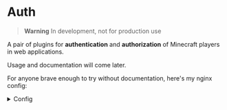 # Auth

> **Warning**
> In development, not for production use

A pair of plugins for **authentication** and **authorization** of Minecraft players in web applications.

Usage and documentation will come later.

For anyone brave enough to try without documentation, here's my nginx config:

<details>
<summary>Config</summary>

```nginx
server {
  listen 443 ssl;
  listen [::]:443 ssl;
  server_name auth-dev.antti.codes;

  ssl_certificate /etc/nginx/certs/cert.pem;
  ssl_certificate_key /etc/nginx/certs/key.pem;

  location / {
    proxy_pass http://127.0.0.1:7925;

    auth_request /authentication-outpost/auth;
    error_page 401 = @minecraft_login;

    auth_request_set $minecraft_uuid $upstream_http_x_minecraft_uuid;
    proxy_set_header x-minecraft-uuid $minecraft_uuid;
    proxy_set_header Host $host;
  }

  location /authentication-outpost/ {
    proxy_pass http://127.0.0.1:31514/;
    proxy_pass_request_body off;
    proxy_set_header Content-Length "";
  }

  location @minecraft_login {
    internal;
    return 302 /authentication-outpost/login;
  }
}

server {
  listen 127.0.0.1:7925;

  location / {
    proxy_pass http://127.0.0.1:31516;

    auth_request /authorization-outpost/auth;
    error_page 403 = @minecraft_unauthorized;
  }

  location /authorization-outpost/ {
    proxy_pass http://127.0.0.1:31515/;
    proxy_set_header Host $host;
    proxy_pass_request_body off;
    proxy_set_header Content-Length "";
  }

  location @minecraft_unauthorized {
      internal;
      return 302 https://auth-dev.antti.codes/authorization-outpost/unauthorized;
    }
}
```
</details>
